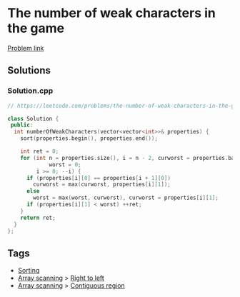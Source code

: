 # The number of weak characters in the game

[Problem link](https://leetcode.com/problems/the-number-of-weak-characters-in-the-game)

## Solutions


### Solution.cpp
```cpp
// https://leetcode.com/problems/the-number-of-weak-characters-in-the-game

class Solution {
 public:
  int numberOfWeakCharacters(vector<vector<int>>& properties) {
    sort(properties.begin(), properties.end());

    int ret = 0;
    for (int n = properties.size(), i = n - 2, curworst = properties.back()[1],
             worst = 0;
         i >= 0; --i) {
      if (properties[i][0] == properties[i + 1][0])
        curworst = max(curworst, properties[i][1]);
      else
        worst = max(worst, curworst), curworst = properties[i][1];
      if (properties[i][1] < worst) ++ret;
    }
    return ret;
  }
};
```
## Tags

* [Sorting](/README.md#Sorting)
* [Array scanning](/README.md#Array_scanning) > [Right to left](/README.md#Array_scanning-Right_to_left)
* [Array scanning](/README.md#Array_scanning) > [Contiguous region](/README.md#Array_scanning-Contiguous_region)
